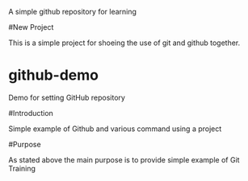 A simple github repository for learning

#New Project

This is a simple project for shoeing the use of git and github together.

# github-demo

Demo for setting GitHub repository

#Introduction 

Simple example of Github and various command using a project

#Purpose 

As stated above the main purpose is to provide simple example of Git Training



